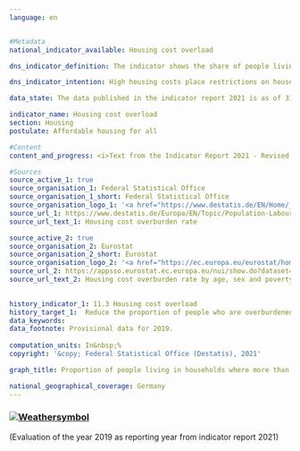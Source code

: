 ```yaml
---
language: en    


#Metadata    
national_indicator_available: Housing cost overload    

dns_indicator_definition: The indicator shows the share of people living in households where more than 40% of disposable household income is spent on housing. Housing costs comprise rent and ancillary charges, energy costs and water bills as well as, in the case of home ownership, investments to maintain the value of a property and interest payments on associated loans.    

dns_indicator_intention: High housing costs place restrictions on households with regard to their other consumption choices. Housing expenses amounting to more than 40% of disposable household income are considered to be excessive. The share of people who live in households where more than 40% of disposable household income is spent on housing is therefore to be reduced to 13% by 2030.    

data_state: The data published in the indicator report 2021 is as of 31.12.2020. The data shown on the DNS-Online-Platform is updated regularly, so that more current data may be available online than published in the indicator report 2021.    

indicator_name: Housing cost overload    
section: Housing    
postulate: Affordable housing for all    

#Content    
content_and_progress: <i>Text from the Indicator Report 2021 - Revised translation</i><br><br>The data used for this indicator come from the harmonised European statistics on income and living conditions (EU‑SILC). The indicator expresses housing costs relative to disposable household income. If a household is receiving housing benefits or comparable social benefits, such as social-security payments for accommodation and heating, these are also included in the calculations. These social benefits are not added to the income amount but are deducted from the housing costs, so that the burden of housing expenses on households that rely on housing-related social benefits is reduced or almost nullified.<br><br>The purchase of owner-occupied property is not included in housing costs. Other spending on measures to enhance the value of a property is not taken into account either – though it is not always possible to clearly differentiate such spending from value-maintaining expenditure, which does count as part of housing costs. In such cases, established assumptions are applied to simplify the calculation. Nor does the indicator take into account any additional costs associated with the geographical location. For instance, expenditure on travel from a person’s place of residence to their workplace is not taken into account, although it is possible that the long commuting distance is the only reason that their housing costs remain below the 40% threshold.<br><br>By defining the threshold value as 40% of disposable household income, the indicator provides no information about average housing costs in absolute terms. If clusters emerge close to the threshold, even small alterations in the ratio of income to housing costs can cause major changes in the indicator. The indicator rose from 14.5% in 2010 to a relatively constant 16% from 2011 to 2016. In 2017, it went back down to the starting rate of 14.5%, before reducing further in 2018, to 14.2%, and yet further in 2019, when it reached 13.9%. The value is therefore lower than the level it started at in 2010. If the average trend recorded over the last five years continued, the goal set for 2030 would be achieved.<br><br>With regard to the actual housing situation and disposable income, the indicator provides only a limited amount of meaningful information. After all, the calculation method means that households with high incomes and high expenditure on housing also appear to be overburdened. Meanwhile, the data show that it is people at risk of poverty – that is, those with less than 60% of the median equivalised income for the population – who are particularly affected by excessive housing costs. Some 42.2% of people at risk of poverty were overburdened by housing costs in 2010, rising to 54.4% by 2014. That figure then sank to 48.3% by 2019. In contrast, excessive housing costs affected a markedly smaller proportion of people considered not at risk of poverty. The 2019 figure of 8.0% was lower than the 9.4% recorded in 2010 and peak of 10.5% reached in 2011.    

#Sources    
source_active_1: true
source_organisation_1: Federal Statistical Office
source_organisation_1_short: Federal Statistical Office
source_organisation_logo_1: '<a href="https://www.destatis.de/EN/Home/_node.html"><img src="https://g205sdgs.github.io/sdg-indicators/public/LogosEn/destatis.png" alt=" Federal Statistical Office" title="Click here to visit the homepage of the organization" style="border: transparent"/></a>'
source_url_1: https://www.destatis.de/Europa/EN/Topic/Population-Labour-Social-Issues/Social-issues-living-conditions/HousingCosts.html                        
source_url_text_1: Housing cost overburden rate                        

source_active_2: true
source_organisation_2: Eurostat
source_organisation_2_short: Eurostat
source_organisation_logo_2: '<a href="https://ec.europa.eu/eurostat/home"><img src="https://g205sdgs.github.io/sdg-indicators/public/LogosEn/eurostat.png" alt=" Eurostat" title="Click here to visit the homepage of the organization" style="border: transparent"/></a>'
source_url_2: https://appsso.eurostat.ec.europa.eu/nui/show.do?dataset=ilc_lvho07a&lang=en                        
source_url_text_2: Housing cost overburden rate by age, sex and poverty status - EU-SILC survey                        
    

history_indicator_1: 11.3 Housing cost overload                    
history_target_1:  Reduce the proportion of people who are overburdened to 13% by 2030    
data_keywords:    
data_footnote: Provisional data for 2019.    
    
computation_units: In&nbsp;%    
copyright: '&copy; Federal Statistical Office (Destatis), 2021'    

graph_title: Proportion of people living in households where more than 40% of disposable income is spent on housing    

national_geographical_coverage: Germany    
---    
```

<div>
  <div class="my-header">
    <h3>
      <a href="https://sustainabledevelopment-deutschland.github.io/en/status/"><img src="https://g205sdgs.github.io/sdg-indicators/public/Wettersymbole/Sonne.png" title="If the trend continues, the target value will be met or the difference between the target value and the current value will be less than 5&nbsp;%" alt="Weathersymbol" />
      </a>
    </h3>
  </div>
  <div class="my-header-note">
    <span> (Evaluation of the year 2019 as reporting year from indicator report 2021)</span>
  </div>
</div>